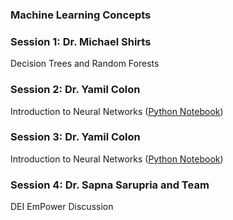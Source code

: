 ### Machine Learning Concepts

### Session 1: Dr. Michael Shirts
Decision Trees and Random Forests 

### Session 2: Dr. Yamil Colon
Introduction to Neural Networks ([Python Notebook](Introduction_to_Neural_Networks.ipynb))

### Session 3: Dr. Yamil Colon
Introduction to Neural Networks ([Python Notebook](Introduction_to_Neural_Networks.ipynb))

### Session 4: Dr. Sapna Sarupria and Team

DEI EmPower Discussion

